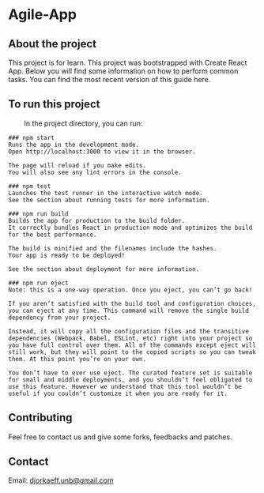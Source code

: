 # Agile-App

## About the project
This project is for learn.
This project was bootstrapped with Create React App.
Below you will find some information on how to perform common tasks.
You can find the most recent version of this guide here.

## To run this project
<p align="justify">
   In the project directory, you can run:

    ### npm start
    Runs the app in the development mode.
    Open http://localhost:3000 to view it in the browser.

    The page will reload if you make edits.
    You will also see any lint errors in the console.

    ### npm test
    Launches the test runner in the interactive watch mode.
    See the section about running tests for more information.

    ### npm run build
    Builds the app for production to the build folder.
    It correctly bundles React in production mode and optimizes the build for the best performance.

    The build is minified and the filenames include the hashes.
    Your app is ready to be deployed!

    See the section about deployment for more information.

    ### npm run eject
    Note: this is a one-way operation. Once you eject, you can’t go back!

    If you aren’t satisfied with the build tool and configuration choices, you can eject at any time. This command will remove the single build dependency from your project.

    Instead, it will copy all the configuration files and the transitive dependencies (Webpack, Babel, ESLint, etc) right into your project so you have full control over them. All of the commands except eject will still work, but they will point to the copied scripts so you can tweak them. At this point you’re on your own.

    You don’t have to ever use eject. The curated feature set is suitable for small and middle deployments, and you shouldn’t feel obligated to use this feature. However we understand that this tool wouldn’t be useful if you couldn’t customize it when you are ready for it.
</p>

## Contributing
Feel free to contact us and give some forks, feedbacks and patches.

## Contact
Email: djorkaeff.unb@gmail.com